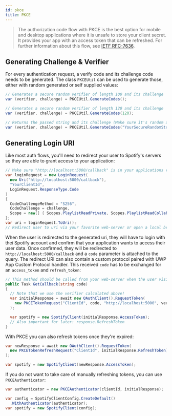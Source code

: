 ```yaml
---
id: pkce
title: PKCE
---
```


> The authorization code flow with PKCE is the best option for mobile and desktop applications where it is unsafe to store your client secret. It provides your app with an access token that can be refreshed. For further information about this flow, see [IETF RFC-7636](https://tools.ietf.org/html/rfc7636).

## Generating Challenge & Verifier

For every authentication request, a verify code and its challenge code needs to be generated. The class `PKCEUtil` can be used to generate those, either with random generated or self supplied values:

```csharp
// Generates a secure random verifier of length 100 and its challenge
var (verifier, challenge) = PKCEUtil.GenerateCodes();

// Generates a secure random verifier of length 120 and its challenge
var (verifier, challenge) = PKCEUtil.GenerateCodes(120);

// Returns the passed string and its challenge (Make sure it's random and long enough)
var (verifier, challenge) = PKCEUtil.GenerateCodes("YourSecureRandomString");
```

## Generating Login URI

Like most auth flows, you'll need to redirect your user to Spotify's servers so they are able to grant access to your application:

```csharp
// Make sure "http://localhost:5000/callback" is in your applications redirect URIs!
var loginRequest = new LoginRequest(
  new Uri("http://localhost:5000/callback"),
  "YourClientId",
  LoginRequest.ResponseType.Code
)
{
  CodeChallengeMethod = "S256",
  CodeChallenge = challenge,
  Scope = new[] { Scopes.PlaylistReadPrivate, Scopes.PlaylistReadCollaborative }
};
var uri = loginRequest.ToUri();
// Redirect user to uri via your favorite web-server or open a local browser window
```

When the user is redirected to the generated uri, they will have to login with thei Spotify account and confirm that your application wants to access their user data. Once confirmed, they will be redirected to `http://localhost:5000/callback` and a `code` parameter is attached to the query. The redirect URI can also contain a custom protocol paired with UWP App Custom Protocol handler. This received `code` has to be exchanged for an `access_token` and `refresh_token`:

```csharp
// This method should be called from your web-server when the user visits "http://localhost:5000/callback"
public Task GetCallback(string code)
{
  // Note that we use the verifier calculated above!
  var initialResponse = await new OAuthClient().RequestToken(
    new PKCETokenRequest("ClientId", code, "http://localhost:5000", verifier)
  );

  var spotify = new SpotifyClient(initialResponse.AccessToken);
  // Also important for later: response.RefreshToken
}
```

With PKCE you can also refresh tokens once they're expired:

```csharp
var newResponse = await new OAuthClient().RequestToken(
  new PKCETokenRefreshRequest("ClientId", initialResponse.RefreshToken)
);

var spotify = new SpotifyClient(newResponse.AccessToken);
```

If you do not want to take care of manually refreshing tokens, you can use `PKCEAuthenticator`:

```csharp
var authenticator = new PKCEAuthenticator(clientId, initialResponse);

var config = SpotifyClientConfig.CreateDefault()
  .WithAuthenticator(authenticator);
var spotify = new SpotifyClient(config);
```
